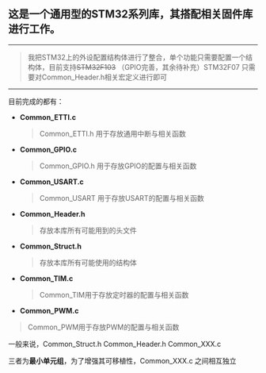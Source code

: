 ## 这是一个通用型的STM32系列库，其搭配相关固件库进行工作。

---

> 我把STM32上的外设配置结构体进行了整合，单个功能只需要配置一个结构体，目前支持~~STM32F103~~ （GPIO完善，其余待补充）STM32F07 只需要对Common_Header.h相关宏定义进行即可

---

目前完成的都有：

- **Common_ETTI.c** 	

  > Common_ETTI.h 用于存放通用中断与相关函数  

- **Common_GPIO.c**	

  > Common_GPIO.h 用于存放GPIO的配置与相关函数  

- **Common_USART.c**	

  > Common_USART 用于存放USART的配置与相关函数  

- **Common_Header.h**	

  > 存放本库所有可能用到的头文件  

- **Common_Struct.h**	

  > 存放本库所有可能使用的结构体  

- **Common_TIM.c**

  > Common_TIM用于存放定时器的配置与相关函数  

- **Common_PWM.c**

> Common_PWM用于存放PWM的配置与相关函数  





一般来说，Common_Struct.h	Common_Header.h   Common_XXX.c

三者为**最小单元组**，为了增强其可移植性，Common_XXX.c 之间相互独立

